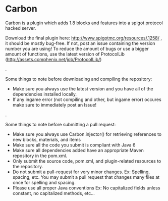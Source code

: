Carbon
======

Carbon is a plugin which adds 1.8 blocks and features into a spigot protocol hacked server.

Download the final plugin here: http://www.spigotmc.org/resources/.1258/ , it should be mostly bug-free. If not, post an issue containing the version number you are using!
To reduce the amount of bugs or use a bigger amount of functions, use the latest version of ProtocolLib (http://assets.comphenix.net/job/ProtocolLib/)

.

Some things to note before downloading and compiling the repository:

- Make sure you always use the latest version and you have all of the dependencies installed locally.
- If any ingame error (not compiling and other, but ingame error) occures make sure to immediately post an Issue!

.

Some things to note before submitting a pull request:

- Make sure you always use Carbon.injector() for retrieving references to new blocks, materials, and items
- Make sure all the code you submit is compliant with Java 6
- Make sure all dependencies added have an appropriate Maven repository in the pom.xml.
- Only submit the source code, pom.xml, and plugin-related resources to the repository.
- Do not submit a pull-request for very minor changes. Ex: Spelling, spacing, etc. You may submit a pull request that changes many files at once for spelling and spacing.
- Please use all proper Java conventions Ex: No capitalized fields unless constant, no capitalized methods, etc...
